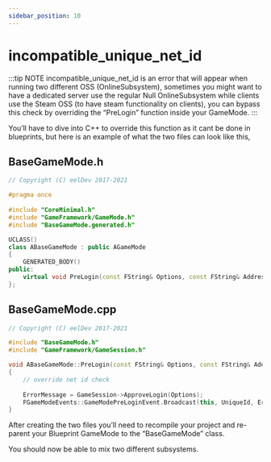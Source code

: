 ```yaml
---
sidebar_position: 10
---
```


# incompatible_unique_net_id

:::tip NOTE
incompatible_unique_net_id is an error that will appear when running two different OSS (OnlineSubsystem), sometimes you might want to have a dedicated server use the regular Null OnlineSubsystem while clients use the Steam OSS (to have steam functionality on clients), you can bypass this check by overriding the “PreLogin” function inside your GameMode.
::: 

You’ll have to dive into C++ to override this function as it cant be done in blueprints, but here is an example of what the two files can look like this, 
   
## BaseGameMode.h
```cpp
// Copyright (C) eelDev 2017-2021

#pragma once
 
#include "CoreMinimal.h"
#include "GameFramework/GameMode.h"
#include "BaseGameMode.generated.h" 

UCLASS()    
class ABaseGameMode : public AGameMode  
{
	GENERATED_BODY()  
public:
	virtual void PreLogin(const FString& Options, const FString& Address, const FUniqueNetIdRepl& UniqueId, FString& ErrorMessage) override;
};
```

## BaseGameMode.cpp
```cpp
// Copyright (C) eelDev 2017-2021

#include "BaseGameMode.h"
#include "GameFramework/GameSession.h" 

void ABaseGameMode::PreLogin(const FString& Options, const FString& Address, const FUniqueNetIdRepl& UniqueId, FString& ErrorMessage)
{
	// override net id check
	
	ErrorMessage = GameSession->ApproveLogin(Options);
	FGameModeEvents::GameModePreLoginEvent.Broadcast(this, UniqueId, ErrorMessage);
}
```

After creating the two files you’ll need to recompile your project and re-parent your Blueprint GameMode to the “BaseGameMode” class.

You should now be able to mix two different subsystems.